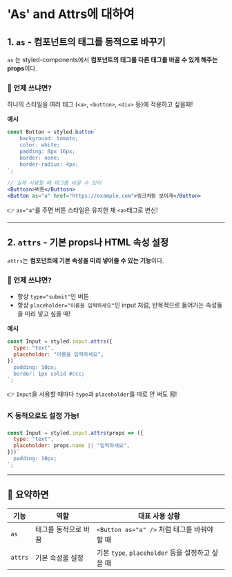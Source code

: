 'As' and Attrs에 대하여
===

## 1. `as` - 컴포넌트의 태그를 동적으로 바꾸기
`as` 는 styled-components에서 **컴포넌트의 태그를 다른 태그롤 바꿀 수 있게 해주는 props**이다.

### 📌 언제 쓰냐면?
하나의 스타일을 여러 태그 (`<a>`, `<button>`, `<div>` 등)에 적용하고 싶을때!

**예시**
```jsx
const Button = styled.button`
    background: tomato;
    color: white;
    padding: 8px 16px;
    border: none;
    border-radius: 4px;
`;

// 실제 사용할 때 태그를 바꿀 수 있어
<Buttosn>버튼</Buttosn>
<Button as="a" href="https://example.com">링크처럼 보이게</Button>

```
👉  `as="a"`를 주면 버튼 스타일은 유지한 채 `<a>`태그로 변신!

---

## 2. `attrs` - 기본 props나 HTML 속성 설정
`attrs`는 **컴포넌트에 기본 속성을 미리 넣어줄 수 있는 기능**이다.


### 📌 언제 쓰냐면?
- 항상 `type="submit"`인 버튼
- 항상 `placeholder="이름을 입력하세요"`인 input 처럼, 반복적으로 들어가는 속성들을 미리 넣고 싶을 때!

**예시**

```jsx
const Input = styled.input.attrs({
  type: "text",
  placeholder: "이름을 입력하세요",
})`
  padding: 10px;
  border: 1px solid #ccc;
`;
```
👉 `Input`을 사용할 때마다 `type`과 `placeholder`를 따로 안 써도 됨!

### ⛏ 동적으로도 설정 가능!

```jsx
const Input = styled.input.attrs(props => ({
  type: "text",
  placeholder: props.name || "입력하세요",
}))`
  padding: 10px;
`;
```

----

## 🔄 요약하면

| 기능 | 역할 | 대표 사용 상황 |
| --- | --- | --- |
| `as` | 태그를 동적으로 바꿈 | `<Button as="a" />` 처럼 태그를 바꿔야 할 때 |
| `attrs` | 기본 속성을 설정 | 기본 `type`, `placeholder` 등을 설정하고 싶을 때 |